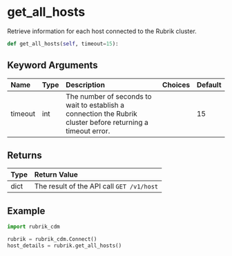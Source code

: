# get\_all\_hosts

Retrieve information for each host connected to the Rubrik cluster.

```python
def get_all_hosts(self, timeout=15):
```

## Keyword Arguments

| Name | Type | Description | Choices | Default |
| :--- | :--- | :--- | :--- | :--- |
| timeout | int | The number of seconds to wait to establish a connection the Rubrik cluster before returning a timeout error. |  | 15 |

## Returns

| Type | Return Value |
| :--- | :--- |
| dict | The result of the API call `GET /v1/host` |

## Example

```python
import rubrik_cdm

rubrik = rubrik_cdm.Connect()
host_details = rubrik.get_all_hosts()
```

